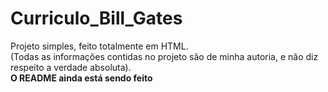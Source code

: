 # Curriculo_Bill_Gates
Projeto simples, feito totalmente em HTML.
<br>
(Todas as informações contidas no projeto são de minha autoria, e não diz respeito a verdade absoluta).
<br>
<strong>O README ainda está sendo feito<strong>
